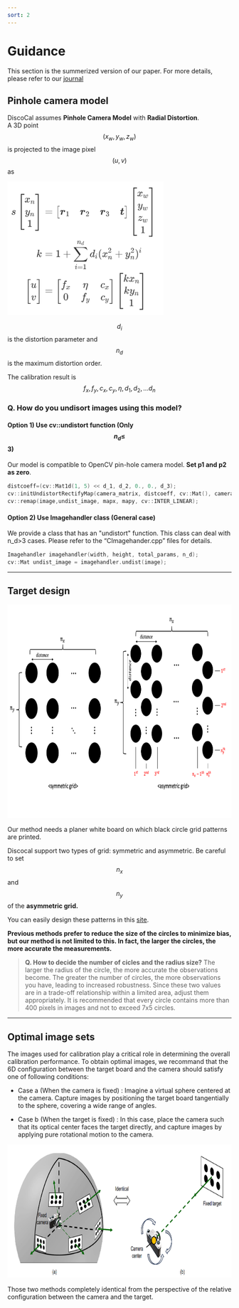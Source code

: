 ```yaml
---
sort: 2
---
```


# Guidance
This section is the summerized version of our paper. For more details, please refer to our [journal](https://arxiv.org/abs/2506.16842)

## Pinhole camera model
DiscoCal assumes **Pinhole Camera Model** with **Radial Distortion**.  
A 3D point $$(x_w, y_w, z_w)$$ is projected to the image pixel $$(u,v)$$ as

<img src="../figs/camera_model.png" height="300">

$$d_i$$ is the distortion parameter and $$n_d$$ is the maximum distortion order.

The calibration result is $$f_x, f_y, c_x, c_y, \eta, d_1, d_2, ... d_n$$

### Q. How do you undisort images using this model?
#### Option 1) Use cv::undistort function (Only $$n_d \le $$3)
Our model is compatible to OpenCV pin-hole camera model. **Set p1 and p2 as zero**.

```cpp
distcoeff=(cv::Mat1d(1, 5) << d_1, d_2, 0., 0., d_3);
cv::initUndistortRectifyMap(camera_matrix, distcoeff, cv::Mat(), camera_matrix, imageSize, CV_32FC1, mapx, mapy);
cv::remap(image,undist_image, mapx, mapy, cv::INTER_LINEAR);
```
#### Option 2) Use Imagehandler class (General case)
We provide a class that has an "undistort" function. This class can deal with n_d>3 cases. Please refer to the “CImagehander.cpp” files for details.

```cpp
Imagehandler imagehandler(width, height, total_params, n_d);
cv::Mat undist_image = imagehandler.undist(image);
```

---
## Target design
<img src="../figs/board.png" height="480">

Our method needs a planer white board on which black circle grid patterns are printed. 

Discocal support two types of grid: symmetric and asymmetric. Be careful to set $$n_x$$ and $$n_y$$ of the **asymmetric grid.**

You can easily design these patterns in this [site](https://calib.io/pages/camera-calibration-pattern-generator).

**Previous methods prefer to reduce the size of the circles to minimize bias, but our method is not limited to this. In fact, the larger the circles, the more accurate the measurements.**

> **Q. How to decide the number of cicles and the radius size?** 
The larger the radius of the circle, the more accurate the observations become. The greater the number of circles, the more observations you have, leading to increased robustness. Since these two values are in a trade-off relationship within a limited area, adjust them appropriately. It is recommended that every circle contains more than 400 pixels in images and not to exceed 7x5 circles.

---

## Optimal image sets

The images used for calibration play a critical role in determining the overall calibration performance.
To obtain optimal images, we recommand that the 6D configuration between the target board and the camera should satisfy one of following conditions:

- Case a (When the camera is fixed) : 
Imagine a virtual sphere centered at the camera. Capture images by positioning the target board tangentially to the sphere, covering a wide range of angles.


- Case b (When the target is fixed) :
In this case, place the camera such that its optical center faces the target directly, and capture images by applying pure rotational motion to the camera.

<img src="../figs/optimal_configuration.png" height="300">

Those two methods completely identical from the perspective of the relative configuration between the camera and the target.

